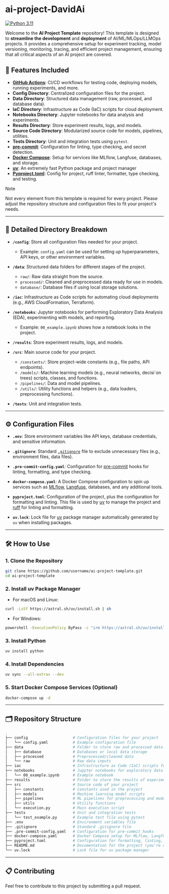 
# ai-project-DavidAi

[![Python 3.11](https://img.shields.io/badge/python-3.11-blue.svg)](https://www.python.org/downloads/release/python-3110/)

Welcome to the **AI Project Template** repository! This template is designed to **streamline the development** and **deployment** of AI/ML/MLOps/LLMOps projects. It provides a comprehensive setup for experiment tracking, model versioning, monitoring, tracing, and efficient project management, ensuring that all critical aspects of an AI project are covered.

## 🚀 Features Included

- **[GitHub Actions](https://docs.github.com/en/actions)**: CI/CD workflows for testing code, deploying models, running experiments, and more.
- **Config Directory**: Centralized configuration files for the project.
- **Data Directory**: Structured data management (raw, processed, and database data).
- **IaC Directory**: Infrastructure as Code (IaC) scripts for cloud deployment.
- **Notebooks Directory**: Jupyter notebooks for data analysis and experiments.
- **Results Directory**: Store experiment results, logs, and models.
- **Source Code Directory**: Modularized source code for models, pipelines, utilities.
- **Tests Directory**: Unit and integration tests using `pytest`.
- **[pre-commit](https://pre-commit.com/)**: Configuration for linting, type checking, and secret detection.
- **[Docker Compose](https://docs.docker.com/compose/)**: Setup for services like MLflow, Langfuse, databases, and storage.
- **[uv](https://docs.astral.sh/uv/)**: An extremely fast Python package and project manager
- **[Pyproject.toml](https://pip.pypa.io/en/stable/reference/build-system/pyproject-toml/)**: Config for project, ruff linter, formatter, type checking, and testing.


> [!NOTE]
> Not every element from this template is required for every project. Please adjust the repository structure and configuration files to fit your project's needs.

---

## 📁 Detailed Directory Breakdown

- **`/config`**: Store all configuration files needed for your project.
  - Example: `config.yaml` can be used for setting up hyperparameters, API keys, or other environment variables.

- **`/data`**: Structured data folders for different stages of the project.
  - `raw/`: Raw data straight from the source.
  - `processed/`: Cleaned and preprocessed data ready for use in models.
  - `database/`: Database files if using local storage solutions.

- **`/iac`**: Infrastructure as Code scripts for automating cloud deployments (e.g., AWS CloudFormation, Terraform).

- **`/notebooks`**: Jupyter notebooks for performing Exploratory Data Analysis (EDA), experimenting with models, and reporting.
  - Example: `00_example.ipynb` shows how a notebook looks in the project.

- **`/results`**: Store experiment results, logs, and models.

- **`/src`**: Main source code for your project.
  - `/constants/`: Store project-wide constants (e.g., file paths, API endpoints).
  - `/models/`: Machine learning models (e.g., neural networks, decisi`on trees) scripts, classes, and functions.
  - `/pipelines/`: Data and model pipelines.
  - `/utils/`: Utility functions and helpers (e.g., data loaders, preprocessing functions).

- **`/tests`**: Unit and integration tests.

---

## ⚙️ Configuration Files

- **`.env`**: Store environment variables like API keys, database credentials, and sensitive information.

- **`.gitignore`**: Standard [`.gitignore`](https://git-scm.com/docs/gitignore) file to exclude unnecessary files (e.g., environment files, data files).

- **`.pre-commit-config.yaml`**: Configuration for [pre-commit](https://pre-commit.com/) hooks for linting, formatting, and type checking.

- **`docker-compose.yaml`**: A Docker Compose configuration to spin up services such as [MLflow](https://mlflow.org/), [Langfuse](https://www.langfuse.com/), databases, and any additional tools.

- **`pyproject.toml`**: Configuration of the project, plus the configuration for formatting and linting. This file is used by [uv](https://docs.astral.sh/uv/) to manage the project and [ruff](https://docs.astral.sh/ruff/) for linting and formatting.

- **`uv.lock`**: Lock file for [uv](https://docs.astral.sh/uv/) package manager automatically generated by `uv` when installing packages.

---

## 🛠️ How to Use

### 1. **Clone the Repository**
```bash
git clone https://github.com/username/ai-project-template.git
cd ai-project-template
```

### 2. **Install uv Package Manager**
- For macOS and Linux:
```bash
curl -LsSf https://astral.sh/uv/install.sh | sh
```
- For Windows:
```bash
powershell -ExecutionPolicy ByPass -c "irm https://astral.sh/uv/install.ps1 | iex"
```

### 3. **Install Python**
```bash
uv install python
```

### 4. **Install Dependencies**
```bash
uv sync --all-extras --dev
```

### 5. Start Docker Compose Services (Optional)
```bash
docker-compose up -d
```


---

## 🗂️ Repository Structure
```bash
.
├── config                    # Configuration files for your project
│   └── config.yaml           # Example configuration file
├── data                      # Folder to store raw and processed data
│   ├── database              # Databases or local data storage
│   ├── processed             # Preprocessed/cleaned data
│   └── raw                   # Raw data inputs
├── iac                       # Infrastructure as Code (IaC) scripts for cloud deployment
├── notebooks                 # Jupyter notebooks for exploratory data analysis, experiments
│   └── 00_example.ipynb      # Example notebook
├── results                   # Folder to store the results of experiments and models
├── src                       # Source code of your project
│   ├── constants             # Constants used in the project
│   ├── models                # Machine learning model scripts
│   ├── pipelines             # ML pipelines for preprocessing and modeling
│   ├── utils                 # Utility functions
│   └── execution.py          # Main execution script
├── tests                     # Unit and integration tests
│   └── test_example.py       # Example test file using pytest
├── .env                      # Environment variables file
├── .gitignore                # Standard .gitignore file
├── .pre-commit-config.yaml   # Configuration for pre-commit hooks
├── docker-compose.yaml       # Docker Compose setup for MLflow, Langfuse, and related services
├── pyproject.toml            # Configuration for formatting, linting, type-checking, and testing
├── README.md                 # Documentation for the project (you're reading it!)
└── uv.lock                   # Lock file for uv package manager

```

---

## 📋 Contributing
Feel free to contribute to this project by submitting a pull request.
